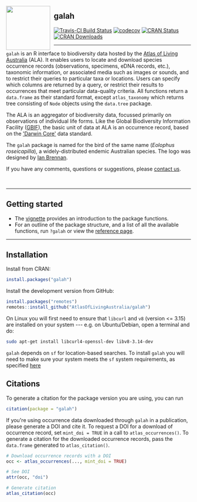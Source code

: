 <!-- README.md is generated from README.Rmd. Please edit that file -->

<img src="man/figures/logo.png" align="left" style="margin: 0px 10px 0px 0px;" alt="" width="120"/><h2>galah</h2>

[![Travis-CI Build Status](https://travis-ci.com/AtlasOfLivingAustralia/galah.svg?branch=master)](https://travis-ci.com/AtlasOfLivingAustralia/galah)
[![codecov](https://codecov.io/gh/AtlasOfLivingAustralia/galah/branch/master/graph/badge.svg)](https://codecov.io/github/AtlasOfLivingAustralia/galah?branch=master)
[![CRAN Status](https://www.r-pkg.org/badges/version/galah)](https://CRAN.R-project.org/package=galah)
[![CRAN Downloads](https://cranlogs.r-pkg.org/badges/grand-total/galah)](https://cran.r-project.org/package=galah)

---

`galah` is an R interface to biodiversity data hosted by the [Atlas of
Living Australia](https://www.ala.org.au/) (ALA). It enables users to
locate and download species occurrence records (observations, specimens, eDNA 
records, etc.), taxonomic information, or associated media such as
images or sounds, and to restrict their queries to particular taxa or
locations. Users can specify which columns are returned by a query, or restrict
their results to occurrences that meet particular data-quality criteria. All 
functions return a `data.frame` as their standard format, except
`atlas_taxonomy` which returns tree consisting of `Node` objects using the 
`data.tree` package.

The ALA is an aggregator of biodiversity data, focussed primarily on
observations of individual life forms. Like the Global Biodiversity Information
Facility ([GBIF](https://www.gbif.org)), the basic unit of data at ALA is an 
occurrence record, based on the ['Darwin Core'](https://dwc.tdwg.org) data
standard.

The `galah` package is named for the bird of the same name
(*Eolophus roseicapilla*), a widely-distributed endemic Australian species. The 
logo was designed by [Ian Brennan](http://www.iangbrennan.org/).

If you have any comments, questions or suggestions, please [contact us](mailto:support@ala.org.au).

<br>

---

## Getting started

- The [vignette](https://atlasoflivingaustralia.github.io/galah/articles/quick_start_guide.html) provides an introduction to the package functions.
- For an outline of the package structure, and a list of all the available functions, run `?galah` or view the [reference page](https://atlasoflivingaustralia.github.io/galah/reference/index.html).

---

## Installation

Install from CRAN:

```r
install.packages("galah")
```

Install the development version from GitHub:

```r
install.packages("remotes")
remotes::install_github("AtlasOfLivingAustralia/galah")
```

On Linux you will first need to ensure that `libcurl` and `v8` (version <= 3.15) are installed on your system --- e.g. on Ubuntu/Debian, open a terminal and do:


```sh
sudo apt-get install libcurl4-openssl-dev libv8-3.14-dev
```

`galah` depends on `sf` for location-based searches. To install `galah` you will
need to make sure your system meets the `sf` system requirements, as specified
[here](https://cran.r-project.org/package=sf)


## Citations
To generate a citation for the package version you are using, you can run
```r
citation(package = "galah")
```
If you're using occurrence data downloaded through `galah` in a publication, please generate a DOI and cite it. 
To request a DOI for a download of occurrence record, set `mint_doi = TRUE` in a call to `atlas_occurrences()`.
To generate a citation for the downloaded occurrence records, pass the `data.frame`
generated to `atlas_citation()`.


```r
# Download occurrence records with a DOI 
occ <- atlas_occurrences(..., mint_doi = TRUE)

# See DOI
attr(occ, "doi")

# Generate citation
atlas_citation(occ)
```
